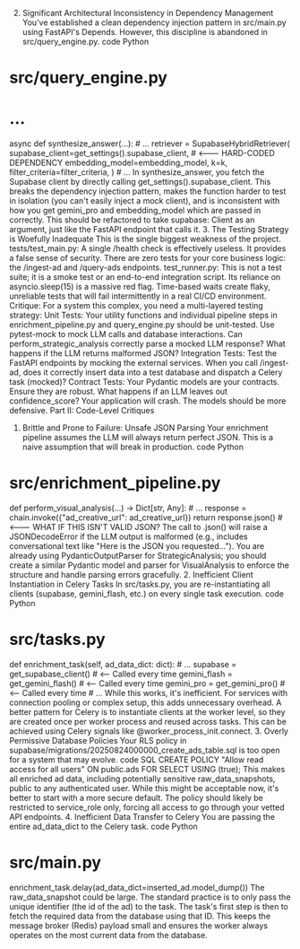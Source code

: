 2. Significant Architectural Inconsistency in Dependency Management
You've established a clean dependency injection pattern in src/main.py using FastAPI's Depends. However, this discipline is abandoned in src/query_engine.py.
code
Python
# src/query_engine.py

# ...
async def synthesize_answer(...):
    # ...
    retriever = SupabaseHybridRetriever(
        supabase_client=get_settings().supabase_client, # <--- HARD-CODED DEPENDENCY
        embedding_model=embedding_model,
        k=k,
        filter_criteria=filter_criteria,
    )
    # ...
In synthesize_answer, you fetch the Supabase client by directly calling get_settings().supabase_client. This breaks the dependency injection pattern, makes the function harder to test in isolation (you can't easily inject a mock client), and is inconsistent with how you get gemini_pro and embedding_model which are passed in correctly. This should be refactored to take supabase: Client as an argument, just like the FastAPI endpoint that calls it.
3. The Testing Strategy is Woefully Inadequate
This is the single biggest weakness of the project.
tests/test_main.py: A single /health check is effectively useless. It provides a false sense of security. There are zero tests for your core business logic: the /ingest-ad and /query-ads endpoints.
test_runner.py: This is not a test suite; it is a smoke test or an end-to-end integration script. Its reliance on asyncio.sleep(15) is a massive red flag. Time-based waits create flaky, unreliable tests that will fail intermittently in a real CI/CD environment.
Critique: For a system this complex, you need a multi-layered testing strategy:
Unit Tests: Your utility functions and individual pipeline steps in enrichment_pipeline.py and query_engine.py should be unit-tested. Use pytest-mock to mock LLM calls and database interactions. Can perform_strategic_analysis correctly parse a mocked LLM response? What happens if the LLM returns malformed JSON?
Integration Tests: Test the FastAPI endpoints by mocking the external services. When you call /ingest-ad, does it correctly insert data into a test database and dispatch a Celery task (mocked)?
Contract Tests: Your Pydantic models are your contracts. Ensure they are robust. What happens if an LLM leaves out confidence_score? Your application will crash. The models should be more defensive.
Part II: Code-Level Critiques
1. Brittle and Prone to Failure: Unsafe JSON Parsing
Your enrichment pipeline assumes the LLM will always return perfect JSON. This is a naive assumption that will break in production.
code
Python
# src/enrichment_pipeline.py

def perform_visual_analysis(...) -> Dict[str, Any]:
    # ...
    response = chain.invoke({"ad_creative_url": ad_creative_url})
    return response.json() # <--- WHAT IF THIS ISN'T VALID JSON?
The call to .json() will raise a JSONDecodeError if the LLM output is malformed (e.g., includes conversational text like "Here is the JSON you requested..."). You are already using PydanticOutputParser for StrategicAnalysis; you should create a similar Pydantic model and parser for VisualAnalysis to enforce the structure and handle parsing errors gracefully.
2. Inefficient Client Instantiation in Celery Tasks
In src/tasks.py, you are re-instantiating all clients (supabase, gemini_flash, etc.) on every single task execution.
code
Python
# src/tasks.py
def enrichment_task(self, ad_data_dict: dict):
    # ...
    supabase = get_supabase_client() # <-- Called every time
    gemini_flash = get_gemini_flash() # <-- Called every time
    gemini_pro = get_gemini_pro()     # <-- Called every time
    # ...
While this works, it's inefficient. For services with connection pooling or complex setup, this adds unnecessary overhead. A better pattern for Celery is to instantiate clients at the worker level, so they are created once per worker process and reused across tasks. This can be achieved using Celery signals like @worker_process_init.connect.
3. Overly Permissive Database Policies
Your RLS policy in supabase/migrations/20250824000000_create_ads_table.sql is too open for a system that may evolve.
code
SQL
CREATE POLICY "Allow read access for all users" ON public.ads
FOR SELECT USING (true);
This makes all enriched ad data, including potentially sensitive raw_data_snapshots, public to any authenticated user. While this might be acceptable now, it's better to start with a more secure default. The policy should likely be restricted to service_role only, forcing all access to go through your vetted API endpoints.
4. Inefficient Data Transfer to Celery
You are passing the entire ad_data_dict to the Celery task.
code
Python
# src/main.py
enrichment_task.delay(ad_data_dict=inserted_ad.model_dump())
The raw_data_snapshot could be large. The standard practice is to only pass the unique identifier (the id of the ad) to the task. The task's first step is then to fetch the required data from the database using that ID. This keeps the message broker (Redis) payload small and ensures the worker always operates on the most current data from the database.
